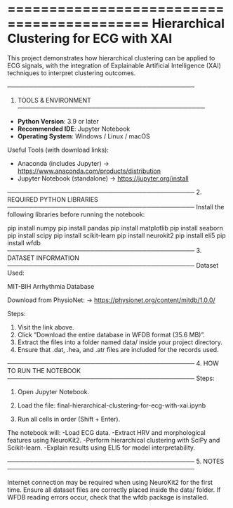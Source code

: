 ===========================================
Hierarchical Clustering for ECG with XAI
===========================================

This project demonstrates how hierarchical clustering can be applied to ECG signals, with the integration of Explainable Artificial Intelligence (XAI) techniques to interpret clustering outcomes.

───────────────────────────────────────────
1. TOOLS & ENVIRONMENT
───────────────────────────────────────────
- **Python Version**: 3.9 or later
- **Recommended IDE**: Jupyter Notebook
- **Operating System**: Windows / Linux / macOS

Useful Tools (with download links):
- Anaconda (includes Jupyter) → https://www.anaconda.com/products/distribution
- Jupyter Notebook (standalone) → https://jupyter.org/install

───────────────────────────────────────────
2. REQUIRED PYTHON LIBRARIES
───────────────────────────────────────────
Install the following libraries before running the notebook:

pip install numpy
pip install pandas
pip install matplotlib
pip install seaborn
pip install scipy
pip install scikit-learn
pip install neurokit2
pip install eli5
pip install wfdb
───────────────────────────────────────────
3. DATASET INFORMATION
───────────────────────────────────────────
Dataset Used:

MIT-BIH Arrhythmia Database

Download from PhysioNet:
→ https://physionet.org/content/mitdb/1.0.0/

Steps:

1) Visit the link above.
2) Click “Download the entire database in WFDB format (35.6 MB)”.
3) Extract the files into a folder named data/ inside your project directory.
4) Ensure that .dat, .hea, and .atr files are included for the records used.

───────────────────────────────────────────
4. HOW TO RUN THE NOTEBOOK
───────────────────────────────────────────
Steps:

1) Open Jupyter Notebook.

2) Load the file:
final-hierarchical-clustering-for-ecg-with-xai.ipynb

3) Run all cells in order (Shift + Enter).

The notebook will:
-Load ECG data.
-Extract HRV and morphological features using NeuroKit2.
-Perform hierarchical clustering with SciPy and Scikit-learn.
-Explain results using ELI5 for model interpretability.

───────────────────────────────────────────
5. NOTES
───────────────────────────────────────────

Internet connection may be required when using NeuroKit2 for the first time.
Ensure all dataset files are correctly placed inside the data/ folder.
If WFDB reading errors occur, check that the wfdb package is installed.
